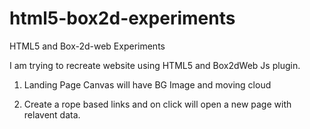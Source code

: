 html5-box2d-experiments
=======================

HTML5 and Box-2d-web Experiments

I am trying to recreate website using HTML5 and Box2dWeb Js plugin.

1) Landing Page Canvas will have BG Image and moving cloud

2) Create a rope based links and on click will open a new page with relavent data.
